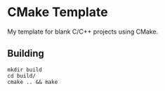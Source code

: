 # CMake Template

My template for blank C/C++ projects using CMake.

## Building

```
mkdir build
cd build/
cmake .. && make
```
